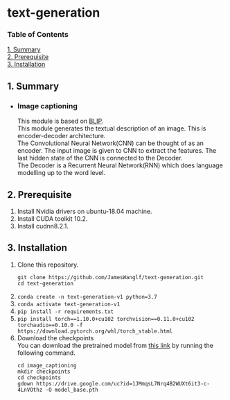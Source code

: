 # text-generation
### Table of Contents  
[1. Summary](#summary)  
[2. Prerequisite](#prerequisite)  
[3. Installation](#installation)  

## <a name="summary"/>1. Summary
  - ### Image captioning
    This module is based on [BLIP](https://github.com/salesforce/BLIP).  
    This module generates the textual description of an image. This is encoder-decoder architecture.  
    The Convolutional Neural Network(CNN) can be thought of as an encoder. The input image is given to CNN to extract the features. The last hidden state of the CNN is connected to the Decoder.  
    The Decoder is a Recurrent Neural Network(RNN) which does language modelling up to the word level.

## <a name="prerequisite"/>2. Prerequisite
1. Install Nvidia drivers on ubuntu-18.04 machine.
2. Install CUDA toolkit 10.2.
3. Install cudnn8.2.1.


## <a name="installation"/>3. Installation
1. Clone this repository.
    ```
    git clone https://github.com/JamesWanglf/text-generation.git
    cd text-generation
    ```
2. ```conda create -n text-generation-v1 python=3.7```
3. ```conda activate text-generation-v1```
4. ```pip install -r requirements.txt```
5. ```pip install torch==1.10.0+cu102 torchvision==0.11.0+cu102 torchaudio==0.10.0 -f https://download.pytorch.org/whl/torch_stable.html```
6. Download the checkpoints  
You can download the pretrained model from [this link](https://drive.google.com/file/d/1JMmqsL7Nrq4B2WUXt6it3-c-4LnVOthz/view?usp=sharing) by running the following command.  
    ```
    cd image_captioning
    mkdir checkpoints
    cd checkpoints
    gdown https://drive.google.com/uc?id=1JMmqsL7Nrq4B2WUXt6it3-c-4LnVOthz -O model_base.pth
    ```
